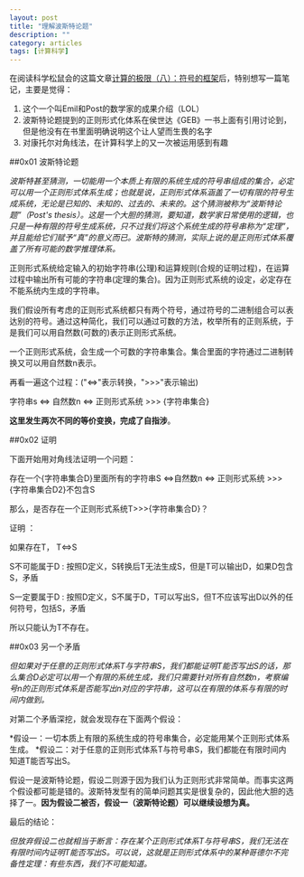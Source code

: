 ```yaml
---
layout: post
title: "理解波斯特论题"
description: ""
category: articles
tags: [计算科学]
---
```


在阅读科学松鼠会的这篇文章[计算的极限（八）：符号的框架](http://songshuhui.net/archives/93188)后，特别想写一篇笔记，主要是觉得：

1. 这个一个叫Emil和Post的数学家的成果介绍（LOL）
2. 波斯特论题提到的正则形式化体系在侯世达《GEB》一书上面有引用讨论到，但是他没有在书里面明确说明这个让人望而生畏的名字
3. 对康托尔对角线法，在计算科学上的又一次被运用感到有趣

##0x01 波斯特论题

_波斯特甚至猜测，一切能用一个本质上有限的系统生成的符号串组成的集合，必定可以用一个正则形式体系生成；也就是说，正则形式体系涵盖了一切有限的符号生成系统，无论是已知的、未知的、过去的、未来的。这个猜测被称为“波斯特论题”（Post's thesis）。这是一个大胆的猜测，要知道，数学家日常使用的逻辑，也只是一种有限的符号生成系统，只不过我们将这个系统生成的符号串称为“定理”，并且能给它们赋予“真”的意义而已。波斯特的猜测，实际上说的是正则形式体系覆盖了所有可能的数学推理体系。_

正则形式系统给定输入的初始字符串(公理)和运算规则(合规的证明过程)，在运算过程中输出所有可能的字符串(定理的集合)。因为正则形式系统的设定，必定存在不能系统内生成的字符串。

我们假设所有考虑的正则形式系统都只有两个符号，通过符号的二进制组合可以表达别的符号。通过这种简化，我们可以通过可数的方法，枚举所有的正则系统，于是我们可以用自然数(可数的)表示正则形式系统。

一个正则形式系统，会生成一个可数的字符串集合。集合里面的字符通过二进制转换又可以用自然数n表示。

再看一遍这个过程：("<=>"表示转换，">>>"表示输出)

字符串s <=> 自然数n <=> 正则形式系统 >>> {字符串集合}

**这里发生两次不同的等价变换，完成了自指涉**。

##0x02 证明

下面开始用对角线法证明一个问题：

存在一个{字符串集合D}里面所有的字符串S  <=>自然数n <=> 正则形式系统 >>> {字符串集合D2}不包含S

那么，是否存在一个正则形式系统T>>>{字符串集合D}？

证明 ：

如果存在T， T<=>S

S不可能属于D : 按照D定义，S转换后T无法生成S，但是T可以输出D，如果D包含S，矛盾

S一定要属于D : 按照D定义，S不属于D，T可以写出S，但T不应该写出D以外的任何符号，包括S，矛盾

所以只能认为T不存在。

##0x03 另一个矛盾

_但如果对于任意的正则形式体系T与字符串S，我们都能证明T能否写出S的话，那么集合D必定可以用一个有限的系统生成，我们只需要针对所有自然数n，考察编号n的正则形式体系是否能写出n对应的字符串，这可以在有限的体系与有限的时间内做到。_

对第二个矛盾深挖，就会发现存在下面两个假设：

*假设一：一切本质上有限的系统生成的符号串集合，必定能用某个正则形式体系生成。
*假设二：对于任意的正则形式体系T与符号串S，我们都能在有限时间内知道T能否写出S。

假设一是波斯特论题，假设二则源于因为我们认为正则形式非常简单。而事实这两个假设都可能是错的。波斯特发型有的简单问题其实是很复杂的，因此他大胆的选择了一。**因为假设二被否，假设一（波斯特论题）可以继续设想为真。** 

最后的结论：

_但放弃假设二也就相当于断言：存在某个正则形式体系T与符号串S，我们无法在有限时间内证明T能否写出S。可以说，这就是正则形式体系中的某种哥德尔不完备性定理：有些东西，我们不可能知道。_
